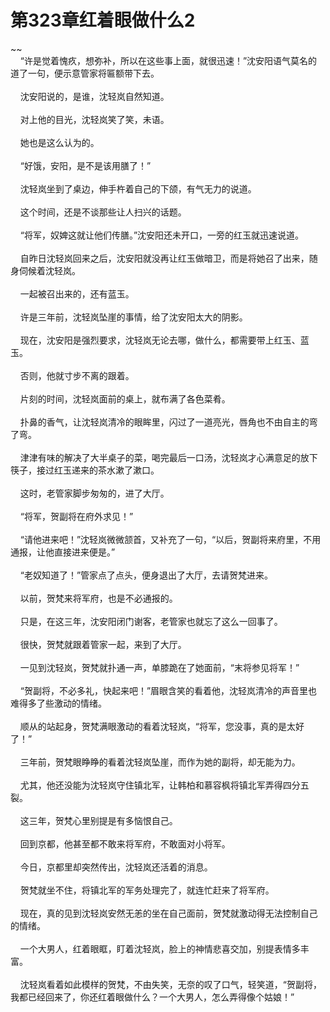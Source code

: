 # 第323章红着眼做什么2
~~<br>&nbsp;&nbsp;&nbsp;&nbsp;“许是觉着愧疚，想弥补，所以在这些事上面，就很迅速！”沈安阳语气莫名的道了一句，便示意管家将匾额带下去。<br><br>&nbsp;&nbsp;&nbsp;&nbsp;沈安阳说的，是谁，沈轻岚自然知道。<br><br>&nbsp;&nbsp;&nbsp;&nbsp;对上他的目光，沈轻岚笑了笑，未语。<br><br>&nbsp;&nbsp;&nbsp;&nbsp;她也是这么认为的。<br><br>&nbsp;&nbsp;&nbsp;&nbsp;“好饿，安阳，是不是该用膳了！”<br><br>&nbsp;&nbsp;&nbsp;&nbsp;沈轻岚坐到了桌边，伸手杵着自己的下颌，有气无力的说道。<br><br>&nbsp;&nbsp;&nbsp;&nbsp;这个时间，还是不谈那些让人扫兴的话题。<br><br>&nbsp;&nbsp;&nbsp;&nbsp;“将军，奴婢这就让他们传膳。”沈安阳还未开口，一旁的红玉就迅速说道。<br><br>&nbsp;&nbsp;&nbsp;&nbsp;自昨日沈轻岚回来之后，沈安阳就没再让红玉做暗卫，而是将她召了出来，随身伺候着沈轻岚。<br><br>&nbsp;&nbsp;&nbsp;&nbsp;一起被召出来的，还有蓝玉。<br><br>&nbsp;&nbsp;&nbsp;&nbsp;许是三年前，沈轻岚坠崖的事情，给了沈安阳太大的阴影。<br><br>&nbsp;&nbsp;&nbsp;&nbsp;现在，沈安阳是强烈要求，沈轻岚无论去哪，做什么，都需要带上红玉、蓝玉。<br><br>&nbsp;&nbsp;&nbsp;&nbsp;否则，他就寸步不离的跟着。<br><br>&nbsp;&nbsp;&nbsp;&nbsp;片刻的时间，沈轻岚面前的桌上，就布满了各色菜肴。<br><br>&nbsp;&nbsp;&nbsp;&nbsp;扑鼻的香气，让沈轻岚清冷的眼眸里，闪过了一道亮光，唇角也不由自主的弯了弯。<br><br>&nbsp;&nbsp;&nbsp;&nbsp;津津有味的解决了大半桌子的菜，喝完最后一口汤，沈轻岚才心满意足的放下筷子，接过红玉递来的茶水漱了漱口。<br><br>&nbsp;&nbsp;&nbsp;&nbsp;这时，老管家脚步匆匆的，进了大厅。<br><br>&nbsp;&nbsp;&nbsp;&nbsp;“将军，贺副将在府外求见！”<br><br>&nbsp;&nbsp;&nbsp;&nbsp;“请他进来吧！”沈轻岚微微颔首，又补充了一句，“以后，贺副将来府里，不用通报，让他直接进来便是。”<br><br>&nbsp;&nbsp;&nbsp;&nbsp;“老奴知道了！”管家点了点头，便身退出了大厅，去请贺梵进来。<br><br>&nbsp;&nbsp;&nbsp;&nbsp;以前，贺梵来将军府，也是不必通报的。<br><br>&nbsp;&nbsp;&nbsp;&nbsp;只是，在这三年，沈安阳闭门谢客，老管家也就忘了这么一回事了。<br><br>&nbsp;&nbsp;&nbsp;&nbsp;很快，贺梵就跟着管家一起，来到了大厅。<br><br>&nbsp;&nbsp;&nbsp;&nbsp;一见到沈轻岚，贺梵就扑通一声，单膝跪在了她面前，“末将参见将军！”<br><br>&nbsp;&nbsp;&nbsp;&nbsp;“贺副将，不必多礼，快起来吧！”眉眼含笑的看着他，沈轻岚清冷的声音里也难得多了些激动的情绪。<br><br>&nbsp;&nbsp;&nbsp;&nbsp;顺从的站起身，贺梵满眼激动的看着沈轻岚，“将军，您没事，真的是太好了！”<br><br>&nbsp;&nbsp;&nbsp;&nbsp;三年前，贺梵眼睁睁的看着沈轻岚坠崖，而作为她的副将，却无能为力。<br><br>&nbsp;&nbsp;&nbsp;&nbsp;尤其，他还没能为沈轻岚守住镇北军，让韩柏和慕容枫将镇北军弄得四分五裂。<br><br>&nbsp;&nbsp;&nbsp;&nbsp;这三年，贺梵心里别提是有多恼恨自己。<br><br>&nbsp;&nbsp;&nbsp;&nbsp;回到京都，他甚至都不敢来将军府，不敢面对小将军。<br><br>&nbsp;&nbsp;&nbsp;&nbsp;今日，京都里却突然传出，沈轻岚还活着的消息。<br><br>&nbsp;&nbsp;&nbsp;&nbsp;贺梵就坐不住，将镇北军的军务处理完了，就连忙赶来了将军府。<br><br>&nbsp;&nbsp;&nbsp;&nbsp;现在，真的见到沈轻岚安然无恙的坐在自己面前，贺梵就激动得无法控制自己的情绪。<br><br>&nbsp;&nbsp;&nbsp;&nbsp;一个大男人，红着眼眶，盯着沈轻岚，脸上的神情悲喜交加，别提表情多丰富。<br><br>&nbsp;&nbsp;&nbsp;&nbsp;沈轻岚看着如此模样的贺梵，不由失笑，无奈的叹了口气，轻笑道，“贺副将，我都已经回来了，你还红着眼做什么？一个大男人，怎么弄得像个姑娘！”<br><br>
                    

<script>_fwqdsqadxfw()</script>
<div><script>_dfwf1dw();</script></div>
<div><script>_dfwf1agdw();</script></div>
                